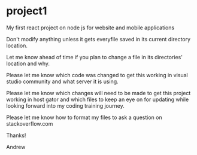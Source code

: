 # project1

My first react project on node js for website and mobile applications

Don't modify anything unless it gets everyfile saved in its current directory location.

Let me know ahead of time if you plan to change a file in its directories' location and why.  

Please let me know which code was changed to get this working in visual studio community and what server it is using.

Please let me know which changes will need to be made to get this project working in host gator and which files to keep an eye on for updating while looking
forward into my coding training journey.

Please let me know how to format my files to ask a question on stackoverflow.com

Thanks!

Andrew
